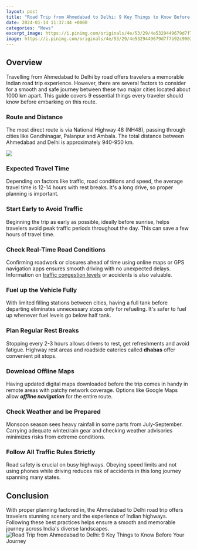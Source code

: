 ```yaml
---
layout: post
title: "Road Trip from Ahmedabad to Delhi: 9 Key Things to Know Before Your Journey"
date: 2024-01-14 11:37:44 +0000
categories: "News"
excerpt_image: https://i.pinimg.com/originals/4e/53/29/4e5329449679d7f7b92c9003a63563fe.jpg
image: https://i.pinimg.com/originals/4e/53/29/4e5329449679d7f7b92c9003a63563fe.jpg
---
```


## Overview 
Travelling from Ahmedabad to Delhi by road offers travelers a memorable Indian road trip experience. However, there are several factors to consider for a smooth and safe journey between these two major cities located about 1000 km apart. This guide covers 9 essential things every traveler should know before embarking on this route.
### Route and Distance
The most direct route is via National Highway 48 (NH48), passing through cities like Gandhinagar, Palanpur and Ambala. The total distance between Ahmedabad and Delhi is approximately 940-950 km. 

![](https://www.mapsofindia.com/railways/rajdhani-route-maps/new-delhi-to-ahmedabad.gif)
### Expected Travel Time  
Depending on factors like traffic, road conditions and speed, the average travel time is 12-14 hours with rest breaks. It's a long drive, so proper planning is important.
### Start Early to Avoid Traffic
Beginning the trip as early as possible, ideally before sunrise, helps travelers avoid peak traffic periods throughout the day. This can save a few hours of travel time.
### Check Real-Time Road Conditions
Confirming roadwork or closures ahead of time using online maps or GPS navigation apps ensures smooth driving with no unexpected delays. Information on [traffic congestion levels](https://thetopnews.github.io/finding-legitimate-free-steam-games-without-malware/) or accidents is also valuable.
### Fuel up the Vehicle Fully  
With limited filling stations between cities, having a full tank before departing eliminates unnecessary stops only for refueling. It's safer to fuel up whenever fuel levels go below half tank.
### Plan Regular Rest Breaks
Stopping every 2-3 hours allows drivers to rest, get refreshments and avoid fatigue. Highway rest areas and roadside eateries called **dhabas** offer convenient pit stops.
### Download Offline Maps
Having updated digital maps downloaded before the trip comes in handy in remote areas with patchy network coverage. Options like Google Maps allow **_offline navigation_** for the entire route.
### Check Weather and be Prepared
Monsoon season sees heavy rainfall in some parts from July-September. Carrying adequate winter/rain gear and checking weather advisories minimizes risks from extreme conditions. 
### Follow All Traffic Rules Strictly
Road safety is crucial on busy highways. Obeying speed limits and not using phones while driving reduces risk of accidents in this long journey spanning many states.
## Conclusion
With proper planning factored in, the Ahmedabad to Delhi road trip offers travelers stunning scenery and the experience of Indian highways. Following these best practices helps ensure a smooth and memorable journey across India's diverse landscapes.
![Road Trip from Ahmedabad to Delhi: 9 Key Things to Know Before Your Journey](https://i.pinimg.com/originals/4e/53/29/4e5329449679d7f7b92c9003a63563fe.jpg)
